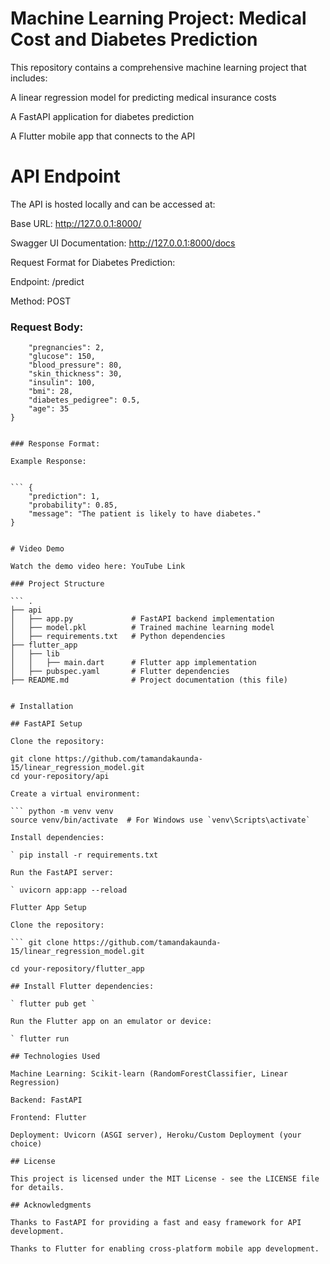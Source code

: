 # Machine Learning Project: Medical Cost and Diabetes Prediction

This repository contains a comprehensive machine learning project that includes:

A linear regression model for predicting medical insurance costs

A FastAPI application for diabetes prediction

A Flutter mobile app that connects to the API

# API Endpoint

The API is hosted locally and can be accessed at:

Base URL: http://127.0.0.1:8000/

Swagger UI Documentation: http://127.0.0.1:8000/docs

Request Format for Diabetes Prediction:

Endpoint: /predict

Method: POST

### Request Body:

``` {
    "pregnancies": 2,
    "glucose": 150,
    "blood_pressure": 80,
    "skin_thickness": 30,
    "insulin": 100,
    "bmi": 28,
    "diabetes_pedigree": 0.5,
    "age": 35
} 


### Response Format:

Example Response:


``` {
    "prediction": 1,
    "probability": 0.85,
    "message": "The patient is likely to have diabetes."
} 


# Video Demo

Watch the demo video here: YouTube Link

### Project Structure

``` .
├── api
│   ├── app.py             # FastAPI backend implementation
│   ├── model.pkl          # Trained machine learning model
│   ├── requirements.txt   # Python dependencies
├── flutter_app
│   ├── lib
│   │   ├── main.dart      # Flutter app implementation
│   ├── pubspec.yaml       # Flutter dependencies
├── README.md              # Project documentation (this file) 


# Installation

## FastAPI Setup

Clone the repository:

git clone https://github.com/tamandakaunda-15/linear_regression_model.git
cd your-repository/api

Create a virtual environment:

``` python -m venv venv
source venv/bin/activate  # For Windows use `venv\Scripts\activate`  

Install dependencies:

` pip install -r requirements.txt 

Run the FastAPI server:

` uvicorn app:app --reload 

Flutter App Setup

Clone the repository:

``` git clone https://github.com/tamandakaunda-15/linear_regression_model.git 

cd your-repository/flutter_app  

## Install Flutter dependencies:

` flutter pub get `

Run the Flutter app on an emulator or device:

` flutter run  

## Technologies Used

Machine Learning: Scikit-learn (RandomForestClassifier, Linear Regression)

Backend: FastAPI

Frontend: Flutter

Deployment: Uvicorn (ASGI server), Heroku/Custom Deployment (your choice)

## License

This project is licensed under the MIT License - see the LICENSE file for details.

## Acknowledgments

Thanks to FastAPI for providing a fast and easy framework for API development.

Thanks to Flutter for enabling cross-platform mobile app development.

